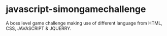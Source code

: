 # javascript-simongamechallenge
A boss level game challenge making use of different language from HTML, CSS, JAVASCRIPT &amp; JQUERRY.
